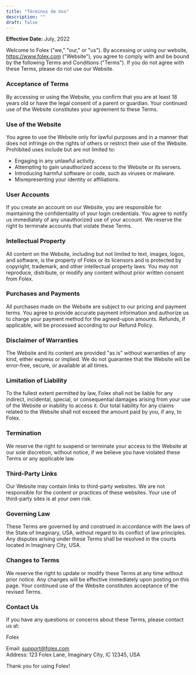```yaml
---
title: "Términos de Uso"
description: ""
draft: false
---
```


**Effective Date:** July, 2022

Welcome to Folex ("we," "our," or "us"). By accessing or using our website, <https://www.folex.com> ("Website"), you agree to comply with and be bound by the following Terms and Conditions ("Terms"). If you do not agree with these Terms, please do not use our Website.

### Acceptance of Terms

By accessing or using the Website, you confirm that you are at least 18 years old or have the legal consent of a parent or guardian. Your continued use of the Website constitutes your agreement to these Terms.

### Use of the Website

You agree to use the Website only for lawful purposes and in a manner that does not infringe on the rights of others or restrict their use of the Website. Prohibited uses include but are not limited to:

- Engaging in any unlawful activity.
- Attempting to gain unauthorized access to the Website or its servers.
- Introducing harmful software or code, such as viruses or malware.
- Misrepresenting your identity or affiliations.

### User Accounts

If you create an account on our Website, you are responsible for maintaining the confidentiality of your login credentials. You agree to notify us immediately of any unauthorized use of your account. We reserve the right to terminate accounts that violate these Terms.

### Intellectual Property

All content on the Website, including but not limited to text, images, logos, and software, is the property of Folex or its licensors and is protected by copyright, trademark, and other intellectual property laws. You may not reproduce, distribute, or modify any content without prior written consent from Folex.

### Purchases and Payments

All purchases made on the Website are subject to our pricing and payment terms. You agree to provide accurate payment information and authorize us to charge your payment method for the agreed-upon amounts. Refunds, if applicable, will be processed according to our Refund Policy.

### Disclaimer of Warranties

The Website and its content are provided "as is" without warranties of any kind, either express or implied. We do not guarantee that the Website will be error-free, secure, or available at all times.

### Limitation of Liability

To the fullest extent permitted by law, Folex shall not be liable for any indirect, incidental, special, or consequential damages arising from your use of the Website or inability to access it. Our total liability for any claims related to the Website shall not exceed the amount paid by you, if any, to Folex.

### Termination

We reserve the right to suspend or terminate your access to the Website at our sole discretion, without notice, if we believe you have violated these Terms or any applicable law.

### Third-Party Links

Our Website may contain links to third-party websites. We are not responsible for the content or practices of these websites. Your use of third-party sites is at your own risk.

### Governing Law

These Terms are governed by and construed in accordance with the laws of the State of Imaginary, USA, without regard to its conflict of law principles. Any disputes arising under these Terms shall be resolved in the courts located in Imaginary City, USA.

### Changes to Terms

We reserve the right to update or modify these Terms at any time without prior notice. Any changes will be effective immediately upon posting on this page. Your continued use of the Website constitutes acceptance of the revised Terms.

### Contact Us

If you have any questions or concerns about these Terms, please contact us at:

Folex

Email: <support@folex.com>  
Address: 123 Folex Lane, Imaginary City, IC 12345, USA

Thank you for using Folex!
